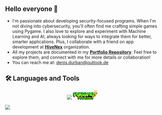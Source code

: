 ## Hello everyone 👋

- I'm passionate about developing security-focused programs. When I'm not diving into cybersecurity, you'll often find me crafting simple games using Pygame. I also love to explore and experiment with Machine Learning and AI, always looking for ways to integrate them for better, smarter applications. Plus, I collaborate with a friend on app development at **[HiveNex](https://github.com/HiveNex/HiveHub)** organization.
- All my projects are documented in my **[Portfolio Repository](https://github.com/EkkoN7/Portfolio)**. Feel free to explore them, and connect with me for more details or collaboration!
- You can reach me at: [denis.durban@outlook.de](mailto:denis.durban@outlook.de)

## 🛠️ Languages and Tools

<p align="center">
  <img src="https://skillicons.dev/icons?i=python,fastapi" /> 
  <img src="https://github.com/EkkoN7/EkkoN7/blob/main/assets/pygame_logo.png?raw=true" alt="Pygame" width="80"/>
</p>
<img src="https://www.codewars.com/users/EkkoN7/badges/small" />

